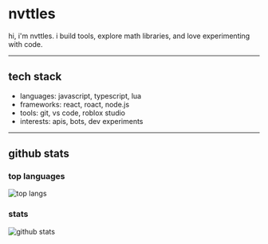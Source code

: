 # nvttles

hi, i'm nvttles. i build tools, explore math libraries, and love experimenting with code.

---

## tech stack
- languages: javascript, typescript, lua
- frameworks: react, roact, node.js
- tools: git, vs code, roblox studio
- interests: apis, bots, dev experiments

---

## github stats

### top languages
![top langs](https://github-readme-stats.vercel.app/api/top-langs/?username=aatxe&layout=compact&theme=github_dark)

### stats
![github stats](https://github-readme-stats.vercel.app/api?username=nvttles&show_icons=true&theme=github_dark&count_private=true)
